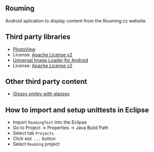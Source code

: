 ## Rouming

Android aplication to display content from the Rouming.cz website.

## Third party libraries

* [PhotoView](https://github.com/chrisbanes/PhotoView)
 * License: [Apache License v2](https://github.com/chrisbanes/PhotoView/blob/master/LICENSE)
* [Universal Image Loader for Android](https://github.com/nostra13/Android-Universal-Image-Loader)
 * License: [Apache License v2](https://github.com/nostra13/Android-Universal-Image-Loader/blob/master/LICENSE)

## Other third party content

* [Glossy smiley with glasses](http://iconbug.com/detail/icon/2841/glossy-smiley-with-glasses/)

## How to import and setup unittests in Eclipse

* Import ``RoumingTest`` into the Eclipse
* Go to Project -> Properties -> Java Build Path
* Select tab ``Projects``
* Click ``Add ...`` button
* Select ``Rouming`` project

